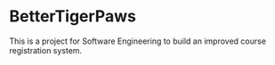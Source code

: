 # BetterTigerPaws
This is a project for Software Engineering to build an improved course registration system.  
